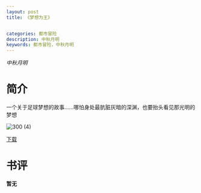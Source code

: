 ```yaml
---
layout: post
title: 《梦想为王》


categories: 都市冒险
description: 中秋月明
keywords: 都市冒险，中秋月明
---
```


*中秋月明*

# 简介

一个关于足球梦想的故事......哪怕身处最肮脏灰暗的深渊，也要抬头看见那光明的梦想

![300 (4)](http://tva2.sinaimg.cn/large/008dGP0Fgy1gu35g724exj308c0b474p.jpg)

[下载](https://link.jscdn.cn/1drv/aHR0cHM6Ly8xZHJ2Lm1zL3QvcyFBaGU2R2dNWmVFb2poVFJBSVRmSTJCTHc2NjFMP2U9eEJHYWFN.txt)

# 书评
**暂无**